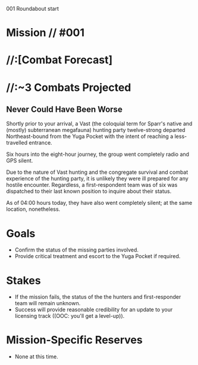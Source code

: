 001
Roundabout
start

# Mission // #001

# //:[Combat Forecast]
# //:~3 Combats Projected
## Never Could Have Been Worse
Shortly prior to your arrival, a Vast (the coloquial term for Sparr's native and (mostly) subterranean megafauna) hunting party twelve-strong departed Northeast-bound from the Yuga Pocket with the intent of reaching a less-travelled entrance.

Six hours into the eight-hour journey, the group went completely radio and GPS silent. 

Due to the nature of Vast hunting and the congregate survival and combat experience of the hunting party, it is unlikely they were ill prepared for any hostile encounter. Regardless, a first-respondent team was of six was dispatched to their last known position to inquire about their status.

As of 04:00 hours today, they have also went completely silent; at the same location, nonetheless.

# Goals

- Confirm the status of the missing parties involved.
- Provide critical treatment and escort to the Yuga Pocket if required.

# Stakes

- If the mission fails, the status of the the hunters and first-responder team will remain unknown.
- Success will provide reasonable credibility for an update to your licensing track ((OOC: you'll get a level-up)).

# Mission-Specific Reserves

- None at this time.
